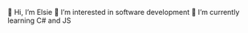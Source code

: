    👋 Hi, I’m Elsie
   👀 I’m interested in software development
   🌱 I’m currently learning C# and JS
<!---
elsie234/elsie234 is a ✨ special ✨ repository because its `README.md` (this file) appears on your GitHub profile.
You can click the Preview link to take a look at your changes.
--->

